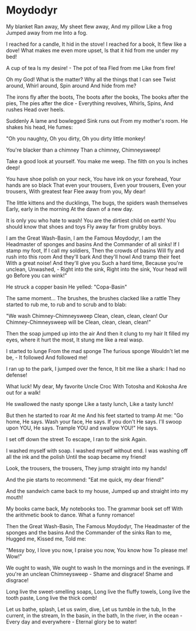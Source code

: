 Moydodyr
========

My blanket
Ran away,
My sheet flew away,
And my pillow
Like a frog
Jumped away from me
Into a fog.

I reached for a candle,
It hid in the stove!
I reached for a book,
It flew like a dove!
What makes me even more upset,
Is that it hid from me under my bed!

A cup of tea
Is my desire! -
The pot of tea
Fled from me
Like from fire!

Oh my God!
What is the matter?
Why all the things that I can see
Twist around,
Whirl around,
Spin around
And hide from me?

The irons fly after the boots,
The boots after the books,
The books after the pies,
The pies after the dice -
Everything revolves,
Whirls,
Spins,
And rushes
Head over heels.

Suddenly
A lame and bowlegged
Sink runs out
From my mother's room.
He shakes his head,
He fumes:

"Oh you naughty,
Oh you dirty,
Oh you dirty little monkey!

You're blacker than a chimney
Than a chimney,
Chimneysweep!

Take a good look at yourself.
You make me weep.
The filth on you
Is inches deep!

You have shoe polish on your neck,
You have ink on your forehead,
Your hands are so black
That even your trousers,
Even your trousers,
Even your trousers,
With greatest fear
Flee away from you,
My dear!

The little kittens and the ducklings,
The bugs, the spiders wash themselves
Early, early in the morning
At the dawn of a new day.

It is only you who hate to wash!
You are the dirtiest child on earth!
You should know that shoes and toys
Fly away far from grubby boys.

I am the Great Wash-Basin,
I am the Famous Moydodyr,
I am the Headmaster of sponges and basins
And the Commander of all sinks!
If I stamp my foot,
If I call my soldiers,
Then the crowds of basins
Will fly and rush into this room
And they'll bark
And they'll howl
And tramp their feet
With a great noise!
And they'll give you
Such a hard time,
Because you're unclean,
Unwashed, -
Right into the sink,
Right into the sink,
Your head will go
Before you can wink!"

He struck a copper basin
He yelled: "Copa-Basin"

The same moment...
The brushes, the brushes clacked like a rattle
They started to rub me, to rub and to scrub and to blab:

"We wash Chimney-Chimneysweep
Clean, clean, clean, clean!
Our Chimney-Chimneysweep will be
Clean, clean, clean, clean!"

Then the soap jumped up into the air
And then it clung to my hair
It filled my eyes, where it hurt the most,
It stung me like a real wasp.

I started to lunge
From the mad sponge
The furious sponge
Wouldn't let me be, -
It followed
And followed me!

I ran up to the park,
I jumped over the fence,
It bit me like a shark:
I had no defense!

What luck!
My dear,
My favorite
Uncle Croc
With Totosha and Kokosha
Are out for a walk!

He swallowed the nasty sponge
Like a tasty lunch,
Like a tasty lunch!

But then he started to roar
At me
And his feet started to tramp
At me:
"Go home,
He says.
Wash your face,
He says.
If you don't
He says.
I'll swoop upon YOU,
He says.
Trample YOU and swallow YOU!"
He says.

I set off down the street
To escape,
I ran to the sink
Again.

I washed myself with soap.
I washed myself without end.
I was washing off all the ink and the polish
Until the soap became my friend!

Look, the trousers, the trousers,
They jump straight into my hands!

And the pie starts to recommend:
"Eat me quick, my dear friend!"

And the sandwich came back to my house,
Jumped up and straight into my mouth!

My books came back,
My notebooks too.
The grammar book set off
With the arithmetic book to dance.
What a funny romance!

Then the Great Wash-Basin,
The Famous Moydodyr,
The Headmaster of the sponges and the basins
And the Commander of the sinks
Ran to me,
Hugged me,
Kissed me,
Told me:

"Messy boy,
I love you now,
I praise you now,
You know how
To please me! Wow!"

We ought to wash,
We ought to wash
In the mornings and in the evenings.
If you're an unclean Chimneysweep -
Shame and disgrace!
Shame and disgrace!

Long live the sweet-smelling soaps,
Long live the fluffy towels,
Long live the tooth paste,
Long live the thick comb!

Let us bathe, splash,
Let us swim, dive,
Let us tumble in the tub,
In the current, in the stream,
In the basin, in the bath,
In the river, in the ocean -
Every day and everywhere -
Eternal glory be to water!